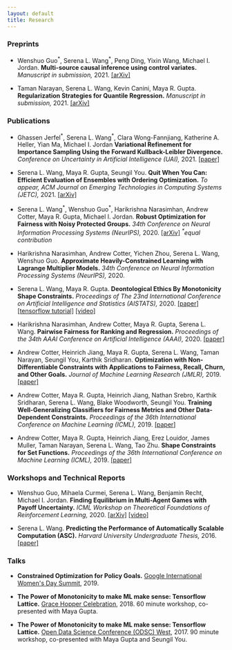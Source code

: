 ```yaml
---
layout: default
title: Research
---
```


### Preprints
* Wenshuo Guo<sup>\*</sup>, Serena L. Wang<sup>\*</sup>, Peng Ding, Yixin Wang, Michael I. Jordan.
**Multi-source causal inference using control variates.** *Manuscript in submission,* 2021. [[arXiv]](https://arxiv.org/abs/2103.16689)  

* Taman Narayan, Serena L. Wang, Kevin Canini, Maya R. Gupta.
**Regularization Strategies for Quantile Regression.** *Manuscript in submission,* 2021. [[arXiv]](https://arxiv.org/abs/2102.05135)

### Publications
* Ghassen Jerfel<sup>\*</sup>, Serena L. Wang<sup>\*</sup>, Clara Wong-Fannjiang, Katherine A. Heller, Yian Ma, Michael I. Jordan
**Variational Refinement for Importance Sampling Using the Forward Kullback-Leibler Divergence.** *Conference on Uncertainty in Artificial Intelligence (UAI),* 2021. [[paper]](https://openreview.net/pdf?id=67p4Qb3fe4k)

* Serena L. Wang, Maya R. Gupta, Seungil You.
**Quit When You Can: Efficient Evaluation of Ensembles with Ordering Optimization.** *To appear, ACM Journal on Emerging Technologies in Computing Systems (JETC),* 2021. [[arXiv]](https://arxiv.org/abs/1806.11202) 

* Serena L. Wang<sup>\*</sup>, Wenshuo Guo<sup>\*</sup>, Harikrishna Narasimhan, Andrew Cotter, Maya R. Gupta, Michael I. Jordan.
**Robust Optimization for Fairness with Noisy Protected Groups.** *34th Conference on Neural Information Processing Systems (NeurIPS),* 2020. [[arXiv]](https://arxiv.org/abs/2002.09343) 
*<sup>\*</sup>equal contribution*

* Harikrishna Narasimhan, Andrew Cotter, Yichen Zhou, Serena L. Wang, Wenshuo Guo.
**Approximate Heavily-Constrained Learning with Lagrange Multiplier Models.** *34th Conference on Neural Information Processing Systems (NeurIPS),* 2020. 

* Serena L. Wang, Maya R. Gupta.
**Deontological Ethics By Monotonicity Shape Constraints.** *Proceedings of The 23nd International Conference on Artificial Intelligence and Statistics (AISTATS),* 2020. [[paper]](http://proceedings.mlr.press/v108/wang20e.html) [[tensorflow tutorial]](https://www.tensorflow.org/lattice/tutorials/shape_constraints_for_ethics) [[video]](https://slideslive.com/38930135/deontological-ethics-by-monotonicity-shape-constraints)

* Harikrishna Narasimhan, Andrew Cotter,  Maya R. Gupta, Serena L. Wang.
**Pairwise Fairness for Ranking and Regression.** *Proceedings of the 34th AAAI Conference on Artificial Intelligence (AAAI),* 2020. [[paper]](https://arxiv.org/abs/1906.05330) 

* Andrew Cotter, Heinrich Jiang, Maya R. Gupta, Serena L. Wang, Taman Narayan, Seungil You, Karthik Sridharan.
**Optimization with Non-Differentiable Constraints with Applications to Fairness, Recall, Churn, and Other Goals.** *Journal of Machine Learning Research (JMLR),* 2019. [[paper]](http://jmlr.csail.mit.edu/papers/volume20/18-616/18-616.pdf) 

* Andrew Cotter, Maya R. Gupta, Heinrich Jiang, Nathan Srebro, Karthik Sridharan, Serena L. Wang, Blake Woodworth, Seungil You.
**Training Well-Generalizing Classifiers for Fairness Metrics and Other Data-Dependent Constraints.** *Proceedings of the 36th International Conference on Machine Learning (ICML),* 2019. [[paper]](http://proceedings.mlr.press/v97/cotter19b/cotter19b.pdf) 

* Andrew Cotter, Maya R. Gupta, Heinrich Jiang, Erez Louidor, James Muller, Taman Narayan, Serena L. Wang, Tao Zhu.
**Shape Constraints for Set Functions.** *Proceedings of the 36th International Conference on Machine Learning (ICML),* 2019. [[paper]](http://proceedings.mlr.press/v97/cotter19a/cotter19a.pdf) 

### Workshops and Technical Reports
* Wenshuo Guo, Mihaela Curmei, Serena L. Wang, Benjamin Recht, Michael I. Jordan.
**Finding Equilibrium in Multi-Agent Games with Payoff Uncertainty.** *ICML Workshop on Theoretical Foundations of Reinforcement Learning,* 2020. [[arXiv]](https://arxiv.org/abs/2007.05647) [[video]](https://www.youtube.com/watch?v=Gyen7CMiRHo&feature=youtu.be) 

* Serena L. Wang. **Predicting the Performance of Automatically Scalable Computation (ASC).** *Harvard University Undergraduate Thesis,* 2016. [[paper]](https://dash.harvard.edu/handle/1/38811450) 

### Talks

* **Constrained Optimization for Policy Goals.** [Google International Women's Day Summit](https://buildyourfuture.withgoogle.com/programs/iwd-event-series/), 2019.

* **The Power of Monotonicity to make ML make sense: Tensorflow Lattice.** [Grace Hopper Celebration](https://ghc.anitab.org/), 2018. 60 minute workshop, co-presented with Maya Gupta.

* **The Power of Monotonicity to make ML make sense: Tensorflow Lattice.** [Open Data Science Conference (ODSC) West](https://odsc.com/california/), 2017. 90 minute workshop, co-presented with Maya Gupta and Seungil You.
